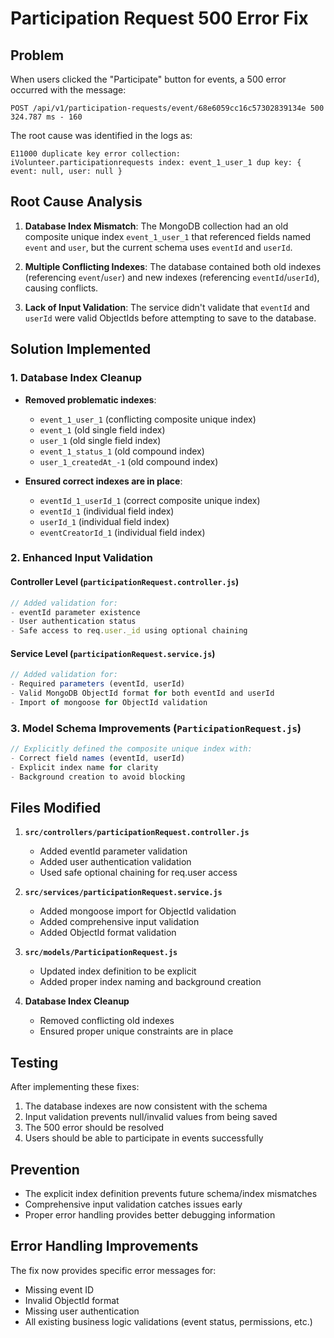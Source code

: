 # Participation Request 500 Error Fix

## Problem
When users clicked the "Participate" button for events, a 500 error occurred with the message:
```
POST /api/v1/participation-requests/event/68e6059cc16c57302839134e 500 324.787 ms - 160
```

The root cause was identified in the logs as:
```
E11000 duplicate key error collection: iVolunteer.participationrequests index: event_1_user_1 dup key: { event: null, user: null }
```

## Root Cause Analysis
1. **Database Index Mismatch**: The MongoDB collection had an old composite unique index `event_1_user_1` that referenced fields named `event` and `user`, but the current schema uses `eventId` and `userId`.

2. **Multiple Conflicting Indexes**: The database contained both old indexes (referencing `event`/`user`) and new indexes (referencing `eventId`/`userId`), causing conflicts.

3. **Lack of Input Validation**: The service didn't validate that `eventId` and `userId` were valid ObjectIds before attempting to save to the database.

## Solution Implemented

### 1. Database Index Cleanup
- **Removed problematic indexes**:
  - `event_1_user_1` (conflicting composite unique index)
  - `event_1` (old single field index)
  - `user_1` (old single field index)
  - `event_1_status_1` (old compound index)
  - `user_1_createdAt_-1` (old compound index)

- **Ensured correct indexes are in place**:
  - `eventId_1_userId_1` (correct composite unique index)
  - `eventId_1` (individual field index)
  - `userId_1` (individual field index)
  - `eventCreatorId_1` (individual field index)

### 2. Enhanced Input Validation

#### Controller Level (`participationRequest.controller.js`)
```javascript
// Added validation for:
- eventId parameter existence
- User authentication status
- Safe access to req.user._id using optional chaining
```

#### Service Level (`participationRequest.service.js`)
```javascript
// Added validation for:
- Required parameters (eventId, userId)
- Valid MongoDB ObjectId format for both eventId and userId
- Import of mongoose for ObjectId validation
```

### 3. Model Schema Improvements (`ParticipationRequest.js`)
```javascript
// Explicitly defined the composite unique index with:
- Correct field names (eventId, userId)
- Explicit index name for clarity
- Background creation to avoid blocking
```

## Files Modified

1. **`src/controllers/participationRequest.controller.js`**
   - Added eventId parameter validation
   - Added user authentication validation
   - Used safe optional chaining for req.user access

2. **`src/services/participationRequest.service.js`**
   - Added mongoose import for ObjectId validation
   - Added comprehensive input validation
   - Added ObjectId format validation

3. **`src/models/ParticipationRequest.js`**
   - Updated index definition to be explicit
   - Added proper index naming and background creation

4. **Database Index Cleanup**
   - Removed conflicting old indexes
   - Ensured proper unique constraints are in place

## Testing
After implementing these fixes:
1. The database indexes are now consistent with the schema
2. Input validation prevents null/invalid values from being saved
3. The 500 error should be resolved
4. Users should be able to participate in events successfully

## Prevention
- The explicit index definition prevents future schema/index mismatches
- Comprehensive input validation catches issues early
- Proper error handling provides better debugging information

## Error Handling Improvements
The fix now provides specific error messages for:
- Missing event ID
- Invalid ObjectId format
- Missing user authentication
- All existing business logic validations (event status, permissions, etc.)